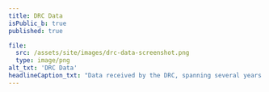 ```yaml
---
title: DRC Data 
isPublic_b: true
published: true

file:
  src: /assets/site/images/drc-data-screenshot.png
  type: image/png
alt_txt: 'DRC Data'
headlineCaption_txt: "Data received by the DRC, spanning several years of data generation. Most of the data is whole genome sequencing of germline trio data, with RNA-seq and whole exome sequencing for tumor samples."
---
```

